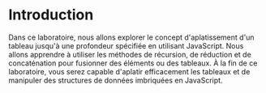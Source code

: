 # Introduction

Dans ce laboratoire, nous allons explorer le concept d'aplatissement d'un tableau jusqu'à une profondeur spécifiée en utilisant JavaScript. Nous allons apprendre à utiliser les méthodes de récursion, de réduction et de concaténation pour fusionner des éléments ou des tableaux. À la fin de ce laboratoire, vous serez capable d'aplatir efficacement les tableaux et de manipuler des structures de données imbriquées en JavaScript.
